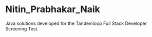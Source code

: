 # Nitin_Prabhakar_Naik
Java solutions developed for the Tandemloop Full Stack Developer Screening Test.
